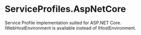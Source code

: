 # ServiceProfiles.AspNetCore

Service Profile implementation suited for ASP.NET Core. IWebHostEnvironment is available instead of IHostEnvironment.
